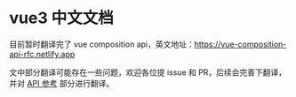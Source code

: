 # vue3 中文文档

目前暂时翻译完了 vue composition api，英文地址：https://vue-composition-api-rfc.netlify.app

文中部分翻译可能存在一些问题，欢迎各位提 issue 和 PR，后续会完善下翻译，并对 [API 参考](https://vue-composition-api-rfc.netlify.app/api.html) 部分进行翻译。
